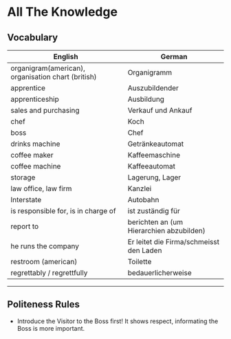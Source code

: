 # All The Knowledge
## Vocabulary
| English | German |
|---------|---------|
| organigram(american), organisation chart (british) | Organigramm |
| apprentice | Auszubildender |
| apprenticeship | Ausbildung |
| sales and purchasing | Verkauf und Ankauf |
| chef | Koch |
| boss | Chef |
| drinks machine | Getränkeautomat |
| coffee maker | Kaffeemaschine |
| coffee machine | Kaffeeautomat |
| storage | Lagerung, Lager |
| law office, law firm | Kanzlei |
| Interstate | Autobahn |
| is responsible for, is in charge of | ist zuständig für |
| report to | berichten an (um Hierarchien abzubilden) |
| he runs the company | Er leitet die Firma/schmeisst den Laden |
| restroom (american) | Toilette |
| regrettably / regrettfully | bedauerlicherweise |

______________________
## Politeness Rules
* Introduce the Visitor to the Boss first! It shows respect, informating the Boss is more important.
